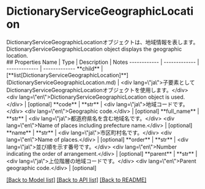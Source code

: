 # DictionaryServiceGeographicLocation

<div lang=\"ja\">DictionaryServiceGeographicLocationオブジェクトは、地域情報を表します。</div> <div lang=\"en\">DictionaryServiceGeographicLocation object displays the geographic location.</div> 
## Properties
Name | Type | Description | Notes
------------ | ------------- | ------------- | -------------
**child** | [**list[DictionaryServiceGeographicLocation]**](DictionaryServiceGeographicLocation.md) | &lt;div lang&#x3D;\&quot;ja\&quot;&gt;子要素としてDictionaryServiceGeographicLocationオブジェクトを使用します。&lt;/div&gt; &lt;div lang&#x3D;\&quot;en\&quot;&gt;DictionaryServiceGeographicLocation object is used.&lt;/div&gt;  | [optional] 
**code** | **str** | &lt;div lang&#x3D;\&quot;ja\&quot;&gt;地域コードです。&lt;/div&gt; &lt;div lang&#x3D;\&quot;en\&quot;&gt;Geographic code.&lt;/div&gt;  | [optional] 
**full_name** | **str** | &lt;div lang&#x3D;\&quot;ja\&quot;&gt;都道府県名を含む地域名です。&lt;/div&gt; &lt;div lang&#x3D;\&quot;en\&quot;&gt;Name of places including prefecture name.&lt;/div&gt;  | [optional] 
**name** | **str** | &lt;div lang&#x3D;\&quot;ja\&quot;&gt;市区町村名です。&lt;/div&gt; &lt;div lang&#x3D;\&quot;en\&quot;&gt;Name of places.&lt;/div&gt;  | [optional] 
**order** | **str** | &lt;div lang&#x3D;\&quot;ja\&quot;&gt;並び順を示す番号です。&lt;/div&gt; &lt;div lang&#x3D;\&quot;en\&quot;&gt;Number indicating the order of arrangement.&lt;/div&gt;  | [optional] 
**parent** | **str** | &lt;div lang&#x3D;\&quot;ja\&quot;&gt;上位階層の地域コードです。&lt;/div&gt; &lt;div lang&#x3D;\&quot;en\&quot;&gt;Parent geographic code.&lt;/div&gt;  | [optional] 

[[Back to Model list]](../README.md#documentation-for-models) [[Back to API list]](../README.md#documentation-for-api-endpoints) [[Back to README]](../README.md)


